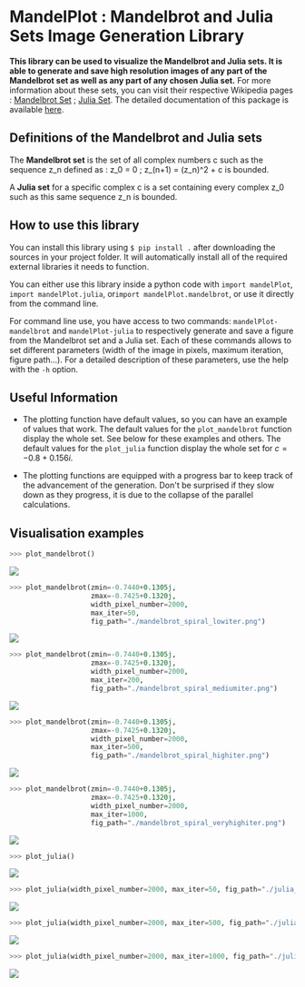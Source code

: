 ﻿# MandelPlot : Mandelbrot and Julia Sets Image Generation Library

**This library can be used to visualize the Mandelbrot and Julia sets. It is able to generate and save high resolution images of any part of the Mandelbrot set as well as any part of any chosen Julia set.**
For more information about these sets, you can visit their respective Wikipedia pages : [Mandelbrot Set](https://en.wikipedia.org/wiki/Mandelbrot_set) ; [Julia Set](https://en.wikipedia.org/wiki/Julia_set).
The detailed documentation of this package is available [here](https://antnlocks.github.io/mandelPlot/docs/build/html/index.html).

## Definitions of the Mandelbrot and Julia sets
The **Mandelbrot set** is the set of all complex numbers c such as the sequence z_n defined as : z_0 = 0 ; z_(n+1) = (z_n)^2 + c is bounded.

A **Julia set** for a specific complex c is a set containing every complex z_0 such as this same sequence z_n is bounded.

## How to use this library
You can install this library using `$ pip install .` after downloading the sources in your project folder.
It will automatically install all of the required external libraries it needs to function.

You can either use this library inside a python code with `import mandelPlot`, `import mandelPlot.julia`, or`import mandelPlot.mandelbrot`, or use it directly from the command line.

For command line use, you have access to two commands: `mandelPlot-mandelbrot` and `mandelPlot-julia` to respectively generate and save a figure from the Mandelbrot set and a Julia set.
Each of these commands allows to set different parameters (width of the image in pixels, maximum iteration, figure path...).
For a detailed description of these parameters, use the help with the `-h` option.

## Useful Information

 - The plotting function have default values, so you can have an example of values that work. 
The default values for the `plot_mandelbrot` function display the whole set. See below for these examples and others.
The default values for the `plot_julia` function display the whole set for $c=-0.8 + 0.156i$.
 
 - The plotting functions are equipped with a progress bar to keep track of the advancement of the generation. Don't be surprised if they slow down as they progress, it is due to the collapse of the parallel calculations.

## Visualisation examples
```python
>>> plot_mandelbrot()
```
![](images/mandelbrot_graph.png)
```python
>>> plot_mandelbrot(zmin=-0.7440+0.1305j,
					zmax=-0.7425+0.1320j,
					width_pixel_number=2000, 
					max_iter=50, 
					fig_path="./mandelbrot_spiral_lowiter.png")
```
![](images/mandelbrot_spiral_lowiter.png)
```python
>>> plot_mandelbrot(zmin=-0.7440+0.1305j,
					zmax=-0.7425+0.1320j,
					width_pixel_number=2000, 
					max_iter=200, 
					fig_path="./mandelbrot_spiral_mediumiter.png")
```
![](images/mandelbrot_spiral_mediumiter.png)
```python
>>> plot_mandelbrot(zmin=-0.7440+0.1305j,
					zmax=-0.7425+0.1320j,
					width_pixel_number=2000, 
					max_iter=500, 
					fig_path="./mandelbrot_spiral_highiter.png")
```
![](images/mandelbrot_spiral_highiter.png)
```python
>>> plot_mandelbrot(zmin=-0.7440+0.1305j,
					zmax=-0.7425+0.1320j,
					width_pixel_number=2000, 
					max_iter=1000, 
					fig_path="./mandelbrot_spiral_veryhighiter.png")
```
![](images/mandelbrot_spiral_veryhighiter.png)
```python
>>> plot_julia()
```
![](images/julia_graph.png)
```python
>>> plot_julia(width_pixel_number=2000, max_iter=50, fig_path="./julia_mediumiter.png")
```
![](images/julia_mediumiter.png)
```python
>>> plot_julia(width_pixel_number=2000, max_iter=500, fig_path="./julia_highiter.png")
```
![](images/julia_highiter.png)
```python
>>> plot_julia(width_pixel_number=2000, max_iter=1000, fig_path="./julia_veryhighiter.png")
```
![](images/julia_veryhighiter.png)
